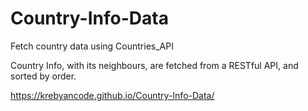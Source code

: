 # Country-Info-Data
Fetch country data using Countries_API

Country Info, with its neighbours, are fetched from a RESTful API, and sorted by order.

https://krebyancode.github.io/Country-Info-Data/
